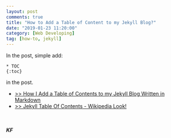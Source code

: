```yaml
---
layout: post
comments: true
title: "How to Add a Table of Content to my Jekyll Blog?"
date: "2019-01-23 11:20:00"
category: [Web Developing]
tag: [how-to, jekyll]
---
```

In the post, simple add:
``` 
* TOC
{:toc} 
```  
in the post.

- [>> How I Add a Table of Contents to my Jekyll Blog Written in Markdown](http://www.seanbuscay.com/blog/jekyll-toc-markdown/)
- [>> Jekyll Table Of Contents - Wikipedia Look!](https://blog.webjeda.com/jekyll-toc/#how-to-add-toc-for-jekyll-posts)

<!--more-->

<br><br>***KF***
